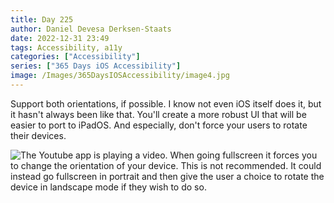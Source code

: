 ```yaml
---
title: Day 225
author: Daniel Devesa Derksen-Staats
date: 2022-12-31 23:49
tags: Accessibility, a11y
categories: ["Accessibility"]
series: ["365 Days iOS Accessibility"]
image: /Images/365DaysIOSAccessibility/image4.jpg
---
```


Support both orientations, if possible. I know not even iOS itself does it, but it hasn't always been like that. You'll create a more robust UI that will be easier to port to iPadOS. And especially, don't force your users to rotate their devices.

![The Youtube app is playing a video. When going fullscreen it forces you to change the orientation of your device. This is not recommended. It could instead go fullscreen in portrait and then give the user a choice to rotate the device in landscape mode if they wish to do so.](/Images/365DaysIOSAccessibility/image4.jpg)